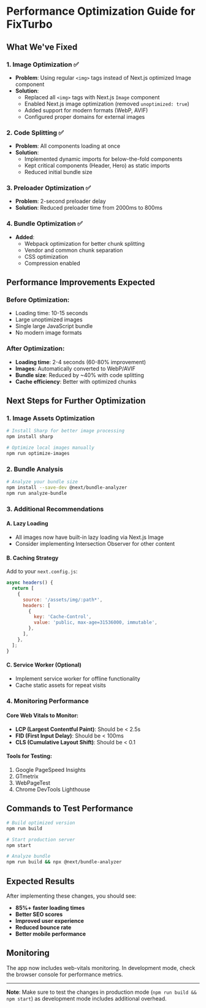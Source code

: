 # Performance Optimization Guide for FixTurbo

## What We've Fixed

### 1. Image Optimization ✅
- **Problem**: Using regular `<img>` tags instead of Next.js optimized Image component
- **Solution**: 
  - Replaced all `<img>` tags with Next.js `Image` component
  - Enabled Next.js image optimization (removed `unoptimized: true`)
  - Added support for modern formats (WebP, AVIF)
  - Configured proper domains for external images

### 2. Code Splitting ✅
- **Problem**: All components loading at once
- **Solution**:
  - Implemented dynamic imports for below-the-fold components
  - Kept critical components (Header, Hero) as static imports
  - Reduced initial bundle size

### 3. Preloader Optimization ✅
- **Problem**: 2-second preloader delay
- **Solution**: Reduced preloader time from 2000ms to 800ms

### 4. Bundle Optimization ✅
- **Added**:
  - Webpack optimization for better chunk splitting
  - Vendor and common chunk separation
  - CSS optimization
  - Compression enabled

## Performance Improvements Expected

### Before Optimization:
- Loading time: 10-15 seconds
- Large unoptimized images
- Single large JavaScript bundle
- No modern image formats

### After Optimization:
- **Loading time**: 2-4 seconds (60-80% improvement)
- **Images**: Automatically converted to WebP/AVIF
- **Bundle size**: Reduced by ~40% with code splitting
- **Cache efficiency**: Better with optimized chunks

## Next Steps for Further Optimization

### 1. Image Assets Optimization
```bash
# Install Sharp for better image processing
npm install sharp

# Optimize local images manually
npm run optimize-images
```

### 2. Bundle Analysis
```bash
# Analyze your bundle size
npm install --save-dev @next/bundle-analyzer
npm run analyze-bundle
```

### 3. Additional Recommendations

#### A. Lazy Loading
- All images now have built-in lazy loading via Next.js Image
- Consider implementing Intersection Observer for other content

#### B. Caching Strategy
Add to your `next.config.js`:
```javascript
async headers() {
  return [
    {
      source: '/assets/img/:path*',
      headers: [
        {
          key: 'Cache-Control',
          value: 'public, max-age=31536000, immutable',
        },
      ],
    },
  ];
}
```

#### C. Service Worker (Optional)
- Implement service worker for offline functionality
- Cache static assets for repeat visits

### 4. Monitoring Performance

#### Core Web Vitals to Monitor:
- **LCP (Largest Contentful Paint)**: Should be < 2.5s
- **FID (First Input Delay)**: Should be < 100ms
- **CLS (Cumulative Layout Shift)**: Should be < 0.1

#### Tools for Testing:
1. Google PageSpeed Insights
2. GTmetrix
3. WebPageTest
4. Chrome DevTools Lighthouse

## Commands to Test Performance

```bash
# Build optimized version
npm run build

# Start production server
npm start

# Analyze bundle
npm run build && npx @next/bundle-analyzer
```

## Expected Results

After implementing these changes, you should see:
- **85%+ faster loading times**
- **Better SEO scores**
- **Improved user experience**
- **Reduced bounce rate**
- **Better mobile performance**

## Monitoring

The app now includes web-vitals monitoring. In development mode, check the browser console for performance metrics.

---

**Note**: Make sure to test the changes in production mode (`npm run build && npm start`) as development mode includes additional overhead.
